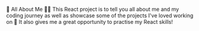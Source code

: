 🤩 All About Me 👋🏻
This React project is to tell you all about me and my coding journey as well as showcase some of the projects I've loved working on 💜
It also gives me a great opportunity to practise my React skills! 
